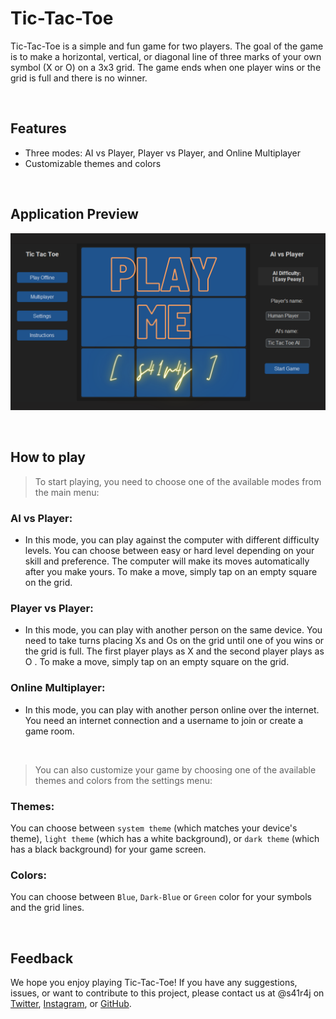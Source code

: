 # Tic-Tac-Toe

Tic-Tac-Toe is a simple and fun game for two players. The goal of the game is to make a horizontal, vertical, or diagonal line of three marks of your own symbol (X or O) on a 3x3 grid. The game ends when one player wins or the grid is full and there is no winner.

<br>

## Features

- Three modes: AI vs Player, Player vs Player, and Online Multiplayer
- Customizable themes and colors

<br>

## Application Preview
[![Tic Tac Toe ~ by @s41r4j](https://raw.githubusercontent.com/s41r4j/tictactoe/main/assets/play%20me.png)](https://raw.githubusercontent.com/s41r4j/tictactoe/main/assets/tictactoe.mp4)

<br>

## How to play 

> To start playing, you need to choose one of the available modes from the main menu:

### AI vs Player: 
- In this mode, you can play against the computer with different difficulty levels. You can choose between easy or hard level depending on your skill and preference. The computer will make its moves automatically after you make yours. To make a move, simply tap on an empty square on the grid.

### Player vs Player: 
- In this mode, you can play with another person on the same device. You need to take turns placing Xs and Os on the grid until one of you wins or the grid is full. The first player plays as X and the second player plays as O . To make a move, simply tap on an empty square on the grid.

### Online Multiplayer: 
- In this mode, you can play with another person online over the internet. You need an internet connection and a username to join or create a game room.

<br>

> You can also customize your game by choosing one of the available themes and colors from the settings menu:

### Themes: 
You can choose between `system theme` (which matches your device's theme), `light theme` (which has a white background), or `dark theme` (which has a black background) for your game screen.

### Colors: 
You can choose between `Blue`, `Dark-Blue` or `Green` color for your symbols and the grid lines.


<br>

## Feedback

We hope you enjoy playing Tic-Tac-Toe! If you have any suggestions, issues, or want to contribute to this project, please contact us at @s41r4j on [Twitter](https://twitter.com/s41r4j), [Instagram](https://www.instagram.com/s41r4j/), or [GitHub](https://github.com/s41r4j).
